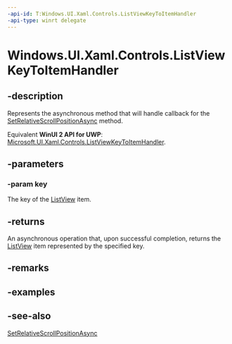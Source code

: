 ```yaml
---
-api-id: T:Windows.UI.Xaml.Controls.ListViewKeyToItemHandler
-api-type: winrt delegate
---
```

<!-- Delegate syntax.
public delegate Windows.Foundation.IAsyncOperation<object> ListViewKeyToItemHandler(System.String key)
-->
# Windows.UI.Xaml.Controls.ListViewKeyToItemHandler

## -description
Represents the asynchronous method that will handle callback for the [SetRelativeScrollPositionAsync](listviewpersistencehelper_setrelativescrollpositionasync_2138322716.md) method.

Equivalent **WinUI 2 API for UWP**: [Microsoft.UI.Xaml.Controls.ListViewKeyToItemHandler](/windows/winui/api/microsoft.ui.xaml.controls.listviewkeytoitemhandler).

## -parameters
### -param key
The key of the [ListView](listview.md) item.

## -returns
An asynchronous operation that, upon successful completion, returns the [ListView](listview.md) item represented by the specified key.

## -remarks

## -examples

## -see-also
[SetRelativeScrollPositionAsync](listviewpersistencehelper_setrelativescrollpositionasync_2138322716.md)
